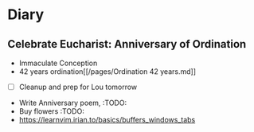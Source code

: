 # Diary

## Celebrate Eucharist: Anniversary of Ordination
- Immaculate Conception
- 42 years ordination[[/pages/Ordination 42 years.md]]
- [ ] Cleanup and prep for Lou tomorrow
- Write Anniversary poem, :TODO:
- Buy flowers :TODO:
- <https://learnvim.irian.to/basics/buffers_windows_tabs>
